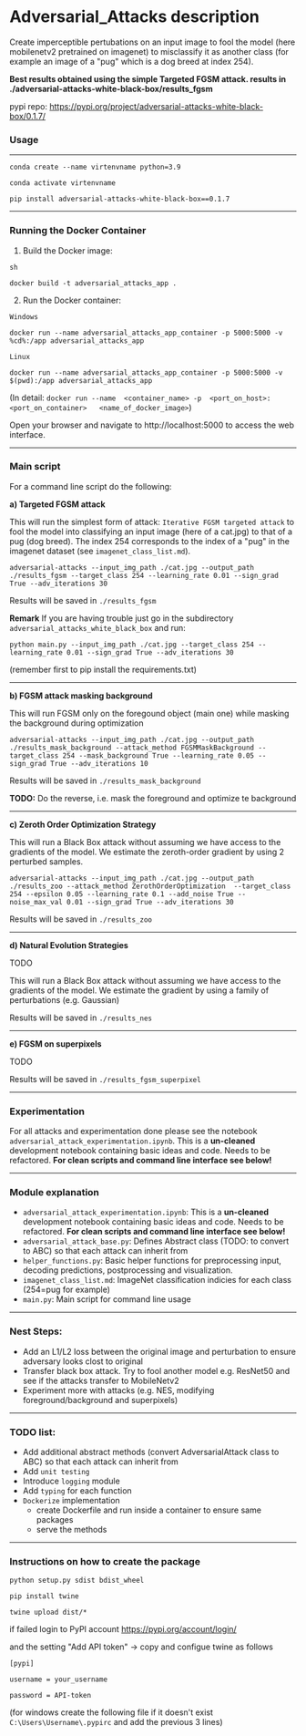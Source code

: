 # Adversarial_Attacks description
Create imperceptible pertubations on an input image to fool the model (here mobilenetv2 pretrained on imagenet) to misclassify it as another class (for example an image of a "pug" which is a dog breed at index 254).

**Best results obtained using the simple Targeted FGSM attack. results in ./adversarial-attacks-white-black-box/results_fgsm**

pypi repo: https://pypi.org/project/adversarial-attacks-white-black-box/0.1.7/

### Usage

-----------

`conda create --name virtenvname python=3.9`

`conda activate virtenvname`

`pip install adversarial-attacks-white-black-box==0.1.7`

-----------

### Running the Docker Container



1) Build the Docker image:

`sh`

```
docker build -t adversarial_attacks_app .
```

2) Run the Docker container:

`Windows`

```
docker run --name adversarial_attacks_app_container -p 5000:5000 -v %cd%:/app adversarial_attacks_app
```

`Linux`

```
docker run --name adversarial_attacks_app_container -p 5000:5000 -v $(pwd):/app adversarial_attacks_app
```

(In detail: `docker run --name  <container_name> -p  <port_on_host>:<port_on_container>   <name_of_docker_image>`)


Open your browser and navigate to http://localhost:5000 to access the web interface.

------------

### Main script
For a command line script do the following: 


**a) Targeted FGSM attack**

This will run the simplest form of attack: `Iterative FGSM targeted attack` to  fool the model into classifying an input image (here of a cat.jpg) to that of a pug (dog breed). The index 254 corresponds to the index of a "pug" in the imagenet dataset (see `imagenet_class_list.md`).

```
adversarial-attacks --input_img_path ./cat.jpg --output_path ./results_fgsm --target_class 254 --learning_rate 0.01 --sign_grad True --adv_iterations 30
```

Results will be saved in `./results_fgsm`

**Remark** If you are having trouble just go in the subdirectory `adversarial_attacks_white_black_box` and run:

`python main.py --input_img_path ./cat.jpg --target_class 254 --learning_rate 0.01 --sign_grad True --adv_iterations 30`

(remember first to pip install the requirements.txt)

-------------

**b) FGSM attack masking background**

This will run FGSM only on the foregound object (main one) while masking the background during optimization

```
adversarial-attacks --input_img_path ./cat.jpg --output_path ./results_mask_background --attack_method FGSMMaskBackground --target_class 254 --mask_background True --learning_rate 0.05 --sign_grad True --adv_iterations 10
```

Results will be saved in `./results_mask_background`

**TODO:** Do the reverse, i.e. mask the foreground and optimize te background

------------


**c) Zeroth Order Optimization Strategy**

This will run a Black Box attack without assuming we have access to the gradients of the model. We estimate the zeroth-order gradient by using 2 perturbed samples.

```
adversarial-attacks --input_img_path ./cat.jpg --output_path ./results_zoo --attack_method ZerothOrderOptimization  --target_class 254 --epsilon 0.05 --learning_rate 0.1 --add_noise True --noise_max_val 0.01 --sign_grad True --adv_iterations 30
```

Results will be saved in `./results_zoo`

------------


**d) Natural Evolution Strategies**


TODO

This will run a Black Box attack without assuming we have access to the gradients of the model. We estimate the gradient by using a family of perturbations (e.g. Gaussian)

Results will be saved in `./results_nes`

--------------

**e) FGSM on superpixels**

TODO

Results will be saved in `./results_fgsm_superpixel`

--------------

### Experimentation
For all attacks and experimentation done please see the notebook `adversarial_attack_experimentation.ipynb`. This is a **un-cleaned** development notebook containing basic ideas and code. Needs to be refactored. **For clean scripts and command line interface see below!**

---------------


### Module explanation
- `adversarial_attack_experimentation.ipynb`: This is a **un-cleaned** development notebook containing basic ideas and code. Needs to be refactored. **For clean scripts and command line interface see below!**
- `adversarial_attack_base.py`: Defines Abstract class (TODO: to convert to ABC) so that each attack can inherit from
- `helper_functions.py`: Basic helper functions for preprocessing input, decoding predictions, postprocessing and visualization. 
- `imagenet_class_list.md`: ImageNet classification indicies for each class (254=pug for example)
- `main.py`: Main script for command line usage


-----------

### Nest Steps:
- Add an L1/L2 loss between the original image and perturbation to ensure adversary looks clost to original
- Transfer black box attack. Try to fool another model e.g. ResNet50 and see if the attacks transfer to MobileNetv2
- Experiment more with attacks (e.g. NES, modifying foreground/background and superpixels)

-----------

### TODO list:
- Add additional abstract methods (convert AdversarialAttack class to ABC) so that each attack can inherit from
- Add `unit testing`
- Introduce `logging` module
- Add `typing` for each function
- `Dockerize` implementation
    - create Dockerfile and run inside a container to ensure same packages
    - serve the methods

-----------

### Instructions on how to create the package

`python setup.py sdist bdist_wheel`

`pip install twine`

`twine upload dist/*`

if failed login to PyPI account https://pypi.org/account/login/

and the setting "Add API token" -> copy and configue twine as follows

```
[pypi]

username = your_username

password = API-token
```

(for windows create the following file if it doesn't exist `C:\Users\Username\.pypirc` and add the previous 3 lines)
